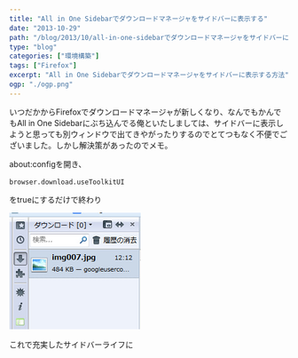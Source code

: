 ```yaml
---
title: "All in One Sidebarでダウンロードマネージャをサイドバーに表示する"
date: "2013-10-29"
path: "/blog/2013/10/all-in-one-sidebarでダウンロードマネージャをサイドバーに表/"
type: "blog"
categories: ["環境構築"]
tags: ["Firefox"] 
excerpt: "All in One Sidebarでダウンロードマネージャをサイドバーに表示する方法"
ogp: "./ogp.png"
---
```


いつだかからFirefoxでダウンロードマネージャが新しくなり、なんでもかんでもAll in One Sidebarにぶち込んでる俺といたしましては、サイドバーに表示しようと思っても別ウィンドウで出てきやがったりするのでとてつもなく不便でございました。しかし解決策があったのでメモ。

about:configを開き、

```
browser.download.useToolkitUI
```

をtrueにするだけで終わり

![sidebar](./sidebar.jpg)

これで充実したサイドバーライフに
